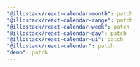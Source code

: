 ```yaml
---
"@illostack/react-calendar-month": patch
"@illostack/react-calendar-range": patch
"@illostack/react-calendar-week": patch
"@illostack/react-calendar-day": patch
"@illostack/react-calendar-ui": patch
"@illostack/react-calendar": patch
"demo": patch
---
```

